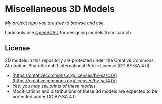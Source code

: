 # Miscellaneous 3D Models
*My project repo you are free to browse and use.*

I primarily use [OpenSCAD](https://openscad.org) for designing models from scratch.

## License

3D models in this repository are protected under the Creative Commons Attribution-ShareAlike 4.0 International Public License (CC BY-SA 4.0)
- [https://creativecommons.org/licenses/by-sa/4.0/](https://creativecommons.org/licenses/by-sa/4.0/) 
- *Yes, you may sell prints of these models.*
- Modifications and distributions of these 3d models are expected to be protected under CC BY-SA 4.0

